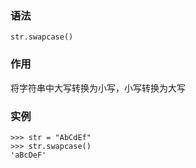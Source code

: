### 语法

```
str.swapcase()
```

### 作用

将字符串中大写转换为小写，小写转换为大写

### 实例

```
>>> str = "AbCdEf"
>>> str.swapcase()
'aBcDeF'
```



